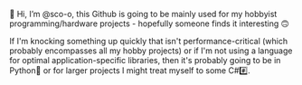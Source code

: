 👋 Hi, I’m @sco-o, this Github is going to be mainly used for my hobbyist programming/hardware projects - hopefully someone finds it interesting 🙃

If I'm knocking something up quickly that isn't performance-critical (which probably encompasses all my hobby projects) or if I'm not using a language for optimal application-specific libraries, then it's probably going to be in Python🐍 or for larger projects I might treat myself to some C##️⃣.  
<!---
sco-o/sco-o is a ✨ special ✨ repository because its `README.md` (this file) appears on your GitHub profile.
You can click the Preview link to take a look at your changes.
--->

